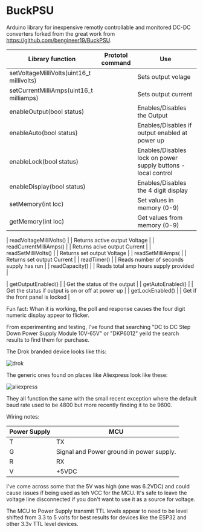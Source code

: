# BuckPSU
Arduino library for inexpensive remotly controllable and monitored DC-DC converters forked from the great work from
https://github.com/bengineer19/BuckPSU.


|Library function| Prototol command |  Use |
| ------------- | ------------- | ------------- |
| setVoltageMilliVolts(uint16_t millivolts) |  | Sets output volage |
| setCurrentMilliAmps(uint16_t milliamps) |  | Sets output current |
| enableOutput(bool status) |  | Enables/Disables the Output |
| enableAuto(bool status) |  | Enables/Disables if output enabled at power up |
|  enableLock(bool status) |  | Enables/Disables lock on power supply buttons - local control |
| enableDisplay(bool status) |  | Enables/Disables the 4 digit display |
| setMemory(int loc) |  | Set values in memory (0-9)  |
| getMemory(int loc) |  | Get values from memory (0-9) |

| readVoltageMilliVolts() |  | Returns active output Voltage |
| readCurrentMilliAmps() |  | Returns acive output Current |
| readSetMilliVolts() |  | Returns set output Voltage |
| readSetMilliAmps( |  | Returns set output Current |
| readTimer() |  | Reads number of seconds supply has run |
| readCapacity() |  | Reads total amp hours supply provided |

| getOutputEnabled() |  | Get the status of the output |
| getAutoEnabled() |  | Get the status if output is on or off at power up |
| getLockEnabled() |  | Get if the front panel is locked |







Fun fact: Whan it is working, the poll and response causes the four digit numeric display appear to flicker.

From experimenting and testing, I've found that searching "DC to DC Step Down Power Supply Module 10V-65V" or "DKP6012" yeild the search results to find them for purchase.

The Drok branded device looks like this:

![drok](https://user-images.githubusercontent.com/24259942/144702575-ca30d9d9-6daa-4150-9fa9-8cb83f3330cb.png)

The generic ones found on places like Aliexpress look like these:

![aliexpress](https://user-images.githubusercontent.com/24259942/144702582-652c7fd2-c5f9-4229-8cc1-ab7b0cea26c1.png)

They all function the same with the small recent exception where the default baud rate used to be 4800 but more recently finding it to be 9600.

Wiring notes:

| Power Supply| MCU |
| ------------- | ------------- |
| T | TX |
| G | Signal and Power ground in power supply. |
| R | RX |
| V | +5VDC |

I've come across some that the 5V was high (one was 6.2VDC) and could cause issues if being used as teh VCC for the MCU.   It's safe to leave the voltage line disconnected if you don't want to use it as a source for voltage.

The MCU to Power Supply transmit TTL levels appear to need to be level shifted from 3.3 to 5 volts for best results for devices like the ESP32 and other 3.3v TTL level devices.
